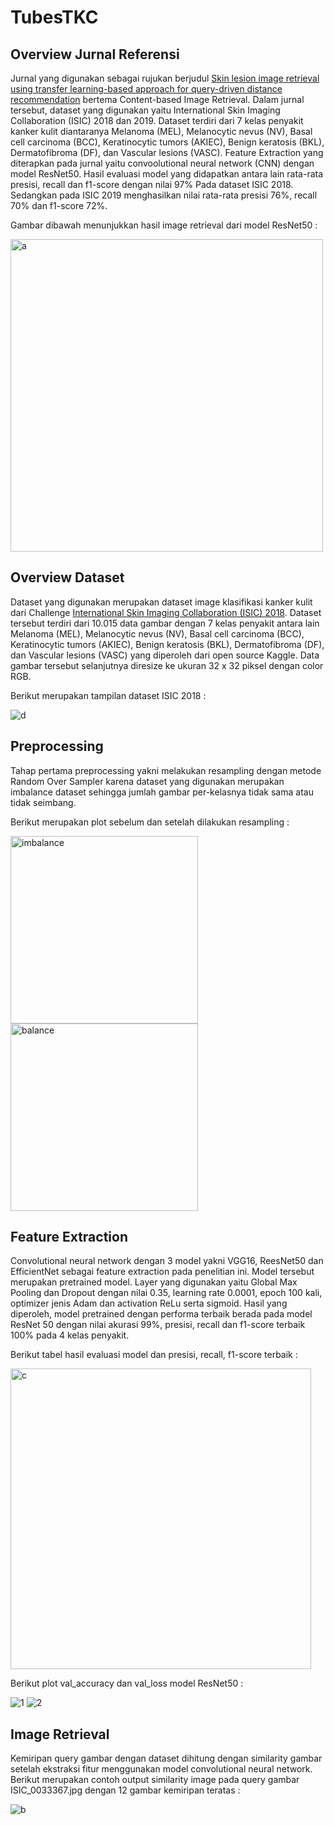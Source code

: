# TubesTKC

## Overview Jurnal Referensi
Jurnal yang digunakan sebagai rujukan berjudul <a href="https://www.sciencedirect.com/science/article/abs/pii/S0010482521006193">Skin lesion image retrieval using transfer learning-based approach for query-driven distance recommendation</a> bertema Content-based Image Retrieval. Dalam jurnal tersebut, dataset yang digunakan yaitu International Skin Imaging Collaboration (ISIC) 2018 dan 2019. Dataset terdiri dari 7 kelas penyakit kanker kulit diantaranya Melanoma (MEL), Melanocytic nevus (NV), Basal cell carcinoma (BCC), Keratinocytic tumors (AKIEC), Benign keratosis (BKL), Dermatofibroma (DF), dan Vascular lesions (VASC). Feature Extraction yang diterapkan pada jurnal yaitu convoolutional neural network (CNN) dengan model ResNet50. Hasil evaluasi model yang didapatkan antara lain rata-rata presisi, recall dan f1-score dengan nilai 97% Pada dataset ISIC 2018. Sedangkan pada ISIC 2019 menghasilkan nilai rata-rata presisi 76%, recall 70% dan f1-score 72%.

Gambar dibawah menunjukkan hasil image retrieval dari model ResNet50 :

<img width="500" alt="a" src="https://user-images.githubusercontent.com/64589800/147535576-ecd7b521-28d7-4a0d-b133-8716290b7cc4.png">

## Overview Dataset
Dataset yang digunakan merupakan dataset image klasifikasi kanker kulit dari Challenge <a href="https://challenge2018.isic-archive.com/">International Skin Imaging Collaboration (ISIC) 2018</a>. Dataset tersebut terdiri dari 10.015 data gambar dengan 7 kelas penyakit antara lain Melanoma (MEL), Melanocytic nevus (NV), Basal cell carcinoma (BCC), Keratinocytic tumors (AKIEC), Benign keratosis (BKL), Dermatofibroma (DF), dan Vascular lesions (VASC) yang diperoleh dari open source Kaggle. Data gambar tersebut selanjutnya diresize ke ukuran 32 x 32 piksel dengan color RGB.

Berikut merupakan tampilan dataset ISIC 2018 :

![d](https://user-images.githubusercontent.com/64589800/147536091-c66bb788-fe3d-44b0-98d0-ba24a04317e2.png)

## Preprocessing
Tahap pertama preprocessing yakni melakukan resampling dengan metode Random Over Sampler karena dataset yang digunakan merupakan imbalance dataset sehingga jumlah gambar per-kelasnya tidak sama atau tidak seimbang.

Berikut merupakan plot sebelum dan setelah dilakukan resampling :

<img width="300" alt="imbalance" src="https://user-images.githubusercontent.com/64589800/147536301-06fc3a55-e410-4bfc-b994-cb10b6cfb692.png"> <img width="300" alt="balance" src="https://user-images.githubusercontent.com/64589800/147536311-d92cba1b-94c7-41ce-bf72-8b9572d55f3c.png">

## Feature Extraction
Convolutional neural network dengan 3 model yakni VGG16, ReesNet50 dan EfficientNet sebagai feature extraction pada penelitian ini. Model tersebut merupakan pretrained model. Layer yang digunakan yaitu Global Max Pooling dan Dropout dengan nilai 0.35, learning rate 0.0001, epoch 100 kali, optimizer jenis Adam dan activation ReLu serta sigmoid. Hasil yang diperoleh, model pretrained dengan performa terbaik berada pada model ResNet 50 dengan nilai akurasi 99%, presisi, recall dan f1-score terbaik 100% pada 4 kelas penyakit.

Berikut tabel hasil evaluasi model dan presisi, recall, f1-score terbaik :

<img width="481" alt="c" src="https://user-images.githubusercontent.com/64589800/147537050-5cca4033-77ba-4240-97de-dc4fe91937a6.png">

Berikut plot val_accuracy dan val_loss model ResNet50 :

![1](https://user-images.githubusercontent.com/64589800/147537588-1ca27e21-0eff-49f8-a01c-4e4b183c14ae.png) ![2](https://user-images.githubusercontent.com/64589800/147537610-3bceab9e-6329-4055-a28a-f2aa6ed62df0.png)

## Image Retrieval
Kemiripan query gambar dengan dataset dihitung dengan similarity gambar setelah ekstraksi fitur menggunakan model convolutional neural network. Berikut merupakan contoh output similarity image pada query gambar ISIC_0033367.jpg dengan 12 gambar kemiripan teratas :

![b](https://user-images.githubusercontent.com/64589800/147537365-18dd9b48-32b7-4f1c-b90b-f596ab3040df.png)


